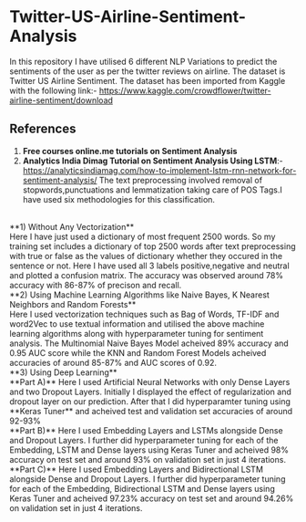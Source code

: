 # Twitter-US-Airline-Sentiment-Analysis
In this repository I have utilised 6 different NLP Variations to predict the sentiments of the user as per the twitter reviews on airline. The dataset is 
Twitter US Airline Sentiment. The dataset has been imported from Kaggle with the following link:- 
https://www.kaggle.com/crowdflower/twitter-airline-sentiment/download
## References
1) **Free courses online.me tutorials on Sentiment Analysis**
2) **Analytics India Dimag Tutorial on Sentiment Analysis Using LSTM**:-https://analyticsindiamag.com/how-to-implement-lstm-rnn-network-for-sentiment-analysis/
The text preprocessing involved removal of stopwords,punctuations and lemmatization taking care of POS Tags.I have used six methodologies for this classification.
<br>
**1) Without Any Vectorization**
<br>
Here I have just used a dictionary of most frequent 2500 words. So my training set includes a dictionary of top 2500 words after text preprocessing with true 
or false as the values of dictionary whether they occured in the sentence or not. Here I have used all 3 labels positive,negative and neutral and plotted a 
confusion matrix. The accuracy was observed around 78% accuracy with 86-87% of precison and recall.
<br>
**2) Using Machine Learning Algorithms like Naive Bayes, K Nearest Neighbors and Random Forests**
<br>
Here I used vectorization techniques such as Bag of Words, TF-IDF and word2Vec to use textual information and utilised the above machine learning algorithms
along with hyperparameter tuning for sentiment analysis. The Multinomial Naive Bayes Model acheived 89% accuracy and 0.95 AUC score while the KNN and Random Forest 
Models acheived accuracies of around 85-87% and AUC scores of 0.92.
<br>
**3) Using Deep Learning**
<br>
**Part A)** Here I used Artificial Neural Networks with only Dense Layers and two Dropout Layers. Initially I displayed the effect of regularization and dropout layer
on our prediction. After that I did hyperparamter tuning using **Keras Tuner** and acheived test and validation set accuracies of around 92-93% 
<br>
**Part B)** Here I used Embedding Layers and LSTMs alongside Dense and Dropout Layers. I further did hyperparameter tuning for each of the Embedding, LSTM and Dense
layers using Keras Tuner and acheived 98% accuracy on test set and around 93% on validation set in just 4 iterations.
<br>
**Part C)** Here I used Embedding Layers and Bidirectional LSTM alongside Dense and Dropout Layers. I further did hyperparameter tuning for each of the Embedding, Bidirectional LSTM and Dense layers using Keras Tuner and acheived 97.23% accuracy on test set and around 94.26% on validation set in just 4 iterations.
